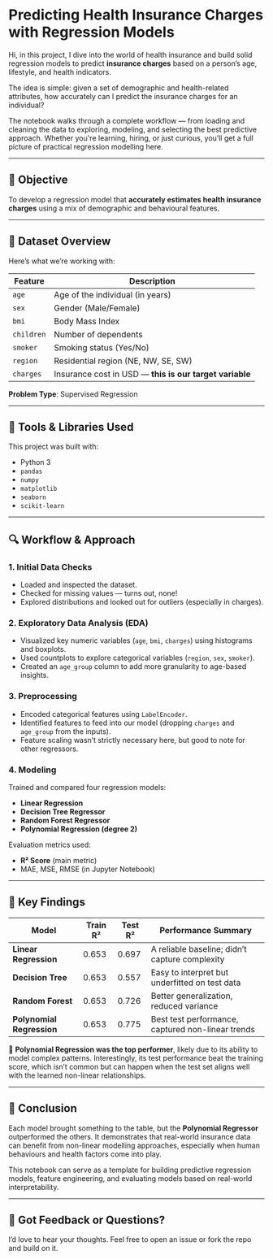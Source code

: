 #  Predicting Health Insurance Charges with Regression Models


Hi, in this project, I dive into the world of health insurance and build solid regression models to predict **insurance charges** based on a person’s age, lifestyle, and health indicators.

The idea is simple: given a set of demographic and health-related attributes, how accurately can I predict the insurance charges for an individual?

The notebook walks through a complete workflow — from loading and cleaning the data to exploring, modeling, and selecting the best predictive approach. Whether you're learning, hiring, or just curious, you’ll get a full picture of practical regression modelling here.

---

## 🎯 Objective

To develop a regression model that **accurately estimates health insurance charges** using a mix of demographic and behavioural features.

---

## 🧾 Dataset Overview

Here’s what we’re working with:

| Feature            | Description                                                   |
|--------------------|---------------------------------------------------------------|
| `age`              | Age of the individual (in years)                              |
| `sex`              | Gender (Male/Female)                                          |
| `bmi`              | Body Mass Index                                               |
| `children`         | Number of dependents                                          |
| `smoker`           | Smoking status (Yes/No)                                       |
| `region`           | Residential region (NE, NW, SE, SW)                           |
| `charges`          | Insurance cost in USD — **this is our target variable**       |

**Problem Type**: Supervised Regression

---

## 🧰 Tools & Libraries Used

This project was built with:

- Python 3
- `pandas`
- `numpy` 
- `matplotlib`
- `seaborn` 
- `scikit-learn`

---

## 🔍 Workflow & Approach

### 1. Initial Data Checks
- Loaded and inspected the dataset.
- Checked for missing values — turns out, none!
- Explored distributions and looked out for outliers (especially in charges).

### 2. Exploratory Data Analysis (EDA)
- Visualized key numeric variables (`age`, `bmi`, `charges`) using histograms and boxplots.
- Used countplots to explore categorical variables (`region`, `sex`, `smoker`).
- Created an `age_group` column to add more granularity to age-based insights.

### 3. Preprocessing
- Encoded categorical features using `LabelEncoder`.
- Identified features to feed into our model (dropping `charges` and `age_group` from the inputs).
- Feature scaling wasn’t strictly necessary here, but good to note for other regressors.

### 4. Modeling
Trained and compared four regression models:

- **Linear Regression**
- **Decision Tree Regressor**
- **Random Forest Regressor**
- **Polynomial Regression (degree 2)**

Evaluation metrics used:

- **R² Score** (main metric)
- MAE, MSE, RMSE (in Jupyter Notebook)

---

## 🧠 Key Findings

| **Model**               | **Train R²** | **Test R²** | **Performance Summary**                                 |
|------------------------|--------------|-------------|---------------------------------------------------------|
| **Linear Regression**   | 0.653        | 0.697       | A reliable baseline; didn’t capture complexity          |
| **Decision Tree**       | 0.653        | 0.557       | Easy to interpret but underfitted on test data          |
| **Random Forest**       | 0.653        | 0.726       | Better generalization, reduced variance                 |
| **Polynomial Regression** | 0.653      | 0.775       | Best test performance, captured non-linear trends       |


📌 **Polynomial Regression was the top performer**, likely due to its ability to model complex patterns. Interestingly, its test performance beat the training score, which isn’t common but can happen when the test set aligns well with the learned non-linear relationships.

---

## 🧾 Conclusion

Each model brought something to the table, but the **Polynomial Regressor** outperformed the others. It demonstrates that real-world insurance data can benefit from non-linear modelling approaches, especially when human behaviours and health factors come into play.

This notebook can serve as a template for building predictive regression models, feature engineering, and evaluating models based on real-world interpretability.

---

## 💬 Got Feedback or Questions?

I’d love to hear your thoughts. Feel free to open an issue or fork the repo and build on it.  
